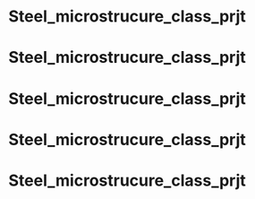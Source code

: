 # Steel_microstrucure_class_prjt
# Steel_microstrucure_class_prjt
# Steel_microstrucure_class_prjt
# Steel_microstrucure_class_prjt
# Steel_microstrucure_class_prjt
